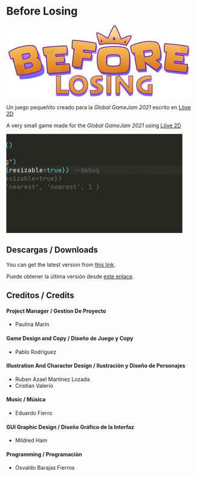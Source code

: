 # Before Losing
![Before Losing Logo](/rcs/img/before_losing_logo.png)

Un juego pequeñito creado para la *Global GameJam 2021* escrito en [Löve 2D](https://love2d.org/)

A very small game made for the *Global GameJam 2021* using [Löve 2D](https://love2d.org/)

![Intro Gif](intro.gif)

## Descargas / Downloads

You can get the latest version from [this link](https://mega.nz/file/Ja4AWIpY#bTMxSzP1NUqXvr4RItK3JNu-hbCDc15NUdome87bSEA).

Puede obtener la última versión desde [este enlace](https://mega.nz/file/Ja4AWIpY#bTMxSzP1NUqXvr4RItK3JNu-hbCDc15NUdome87bSEA). 

## Creditos / Credits 

#### Project Manager / Gestion De Proyecto
* Paulina Marín

#### Game Design and Copy / Diseño de Juego y Copy
* Pablo Rodríguez

#### Illustration And Character Design / Ilustración y Diseño de Personajes 
* Ruben Azael Martínez Lozada
* Cristian Valerio

#### Music / Música
* Eduardo Fierro

#### GUI Graphic Design / Diseño Gráfico de la Interfaz 
* Mildred Ham

#### Programming / Programación
* Osvaldo Barajas Fierros